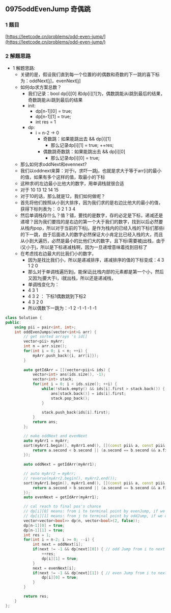## 0975oddEvenJump 奇偶跳

### 1 题目
[https://leetcode.cn/problems/odd-even-jump/](https://leetcode.cn/problems/odd-even-jump/)

### 2 解题思路
- 1 解题思路:
  - 关键的是，假设我们直到每一个位置的i的偶数和奇数的下一跳的喜下标为：oddNext[j]，evenNext[j]
  - 如何dp求方案总数？
    - 我们记录：bool dp[i][0] 和dp[i][1]为，偶数跳能从i跳到最后的结果，奇数跳能从i跳到最后的结果
    - init:         
      - dp[n-1][0] = true;
      - dp[n-1][1] = true;
      - int res = 1
    - dp:
      - i = n-2 -> 0
        - 奇数跳：如果能跳出去 && dp[i][1]
          - 那么记录dp[i][1] = true; ++res;
        - 偶数跳奇数跳：如果能跳出去 && dp[i][0]
          - 那么记录dp[i][0] = true;
  - 那么如何求oddNext和evennext?
  - 我们以oddnext来算：对于i，求吓一跳j，也就是求大于等于arr[i]的最小的值，如果有多个这样的值，取最小的下标
  - 这种求i的左边最小比他大的数字，用单调栈就很合适
  - 对于 10 13 12 14 15
  - 对于10的话，那么就是12，我们如何做呢？
  - 首先将他们按照从小到大排序，因为我们求的是右边比他大的最小的值，获得下标列表为： 0 2 1 3 4
  - 然后单调栈存什么？值？错，要找的是数字，存的必定是下标，递减还是递增？因为我们要找的是右边的第一个大于我们的数字，找到以后必然要从栈内pop，所以对于当前的下标j，是作为栈内的已经入栈的下标们那些i的下一跳，由于后面进入的数字必然保证大小肯定比已经入栈的大，而且从小到大遍历，必然是最小的比他们大的数字，且下标i需要被j出栈，由于i又小于j，所以是下标递减栈啊，因为一旦递增意味着找到目标了
  - 在考虑找右边最大的比我们小的数字，
    - 因为是找比我们小，所以是递减排序，递减排序的值的下标变成：4 3 1 2 0
    - 那么对于单调栈遍历到j，能保证j比栈内部的元素都是第一个小，然后又因为j要大于i，i就出栈，所以还是递减栈，
    - 单调栈变化为：
    - 4 3 1
    - 4 3 2 ： 下标1偶数跳到下标2
    - 4 3 2 0
    - 所以偶数下一跳为：-1 2 -1 -1 -1 -1


```cpp
class Solution {
public:
    using pii = pair<int, int>;
    int oddEvenJumps(vector<int>& arr) {
        // get sorted arrays 's id[]
        vector<pii> myArr;
        int n = arr.size();
        for(int i = 0; i < n; ++i) {
            myArr.push_back({i, arr[i]});
        }
        
        auto getIdArr = [](vector<pii>& ids) {
            vector<int> ans(ids.size(), -1);
            vector<int> stack;
            for(int i = 0; i < ids.size(); ++i) {
                while(!stack.empty() && ids[i].first > stack.back()) {
                    ans[stack.back()] = ids[i].first;
                    stack.pop_back();
                }
                
                stack.push_back(ids[i].first);
            }
            return ans;
        };

        // make oddNext and evenNext
        auto myArr1 = myArr;
        sort(myArr1.begin(), myArr1.end(), [](const pii& a, const pii& b) {
            return a.second < b.second || (a.second == b.second && a.first < b.first);
        });
       
        auto oddNext = getIdArr(myArr1);

        // auto myArr2 = myArr;
        // reverse(myArr2.begin(), myArr2.end());
        sort(myArr1.begin(), myArr1.end(), [](const pii& a, const pii& b) {
            return a.second > b.second || (a.second == b.second && a.first < b.first);
        });
        auto evenNext = getIdArr(myArr1);

        // cal reach to final pos's chance
        // dp[i][0] means: from i to terminal point by evenJump, if we can?
        // dp[i][1] means: from j to terminal point by oddJump, if we can?
        vector<vector<bool>> dp(n, vector<bool>(2, false));
        dp[n-1][0] = true;
        dp[n-1][1] = true;
        int res = 1;
        for(int i = n-2; i >= 0; --i) {
            int next = oddNext[i];
            if(next != -1 && dp[next][0]) { // odd Jump from i to next
                ++res;
                dp[i][1] = true;
            }
            next = evenNext[i];
            if(next != -1 && dp[next][1]) { // even Jump from i to next
                dp[i][0] = true;
            }
        }

        return res;
    }
};
```